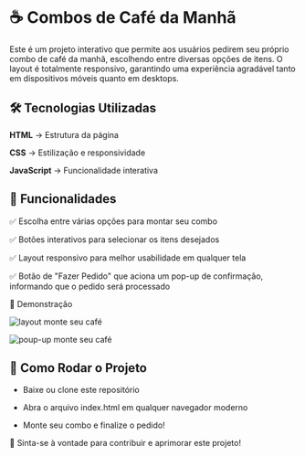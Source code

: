 # ☕ Combos de Café da Manhã
Este é um projeto interativo que permite aos usuários pedirem seu próprio combo de café da manhã, escolhendo entre diversas opções de itens. O layout é totalmente responsivo,
garantindo uma experiência agradável tanto em dispositivos móveis quanto em desktops.

## 🛠 Tecnologias Utilizadas

**HTML** → Estrutura da página

**CSS** → Estilização e responsividade

**JavaScript** → Funcionalidade interativa

## 🎨 Funcionalidades

✅ Escolha entre várias opções para montar seu combo

✅ Botões interativos para selecionar os itens desejados

✅ Layout responsivo para melhor usabilidade em qualquer tela

✅ Botão de "Fazer Pedido" que aciona um pop-up de confirmação, informando que o pedido será processado

📸 Demonstração

![layout monte seu café](https://github.com/user-attachments/assets/ed0cd4ac-b5fc-4654-a5f4-64a3469b63f9)

![poup-up monte seu café](https://github.com/user-attachments/assets/1ef6e662-387f-4e3d-bdf8-3a48ef0d12d9)

## 🚀 Como Rodar o Projeto

- Baixe ou clone este repositório

- Abra o arquivo index.html em qualquer navegador moderno

- Monte seu combo e finalize o pedido!

📌 Sinta-se à vontade para contribuir e aprimorar este projeto!



